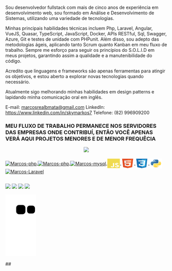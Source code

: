 Sou desenvolvedor fullstack com mais de cinco anos de experiência em desenvolvimento web, sou formado em Análise e Desenvolvimento de Sistemas, utilizando uma variedade de tecnologias.

Minhas principais habilidades técnicas incluem Php, Laravel, Angular, VueJS, Quasar, TypeScript, JavaScript, Docker, APIs RESTful, Sql, Swagger, Azure, Git e testes de unidade com PHPunit. Além disso, sou adepto das metodologias ágeis, aplicando tanto Scrum quanto Kanban em meu fluxo de trabalho. Sempre me esforço para seguir os princípios do S.O.L.I.D em meus projetos, garantindo assim a qualidade e a manutenibilidade do código.

Acredito que linguagens e frameworks são apenas ferramentas para atingir os objetivos, e estou aberto a explorar novas tecnologias quando necessário.

Atualmente sigo melhorando minhas habilidades em design patterns e lapidando minha comunicação oral em inglês.

E-mail: marcosrealbmata@gmail.com 
LinkedIn: https://www.linkedin.com/in/skymarkos7
Telefone: (82) 996909200

### MEU FLUXO DE TRABALHO PERMANECE NOS SERVIDORES DAS EMPRESAS ONDE CONTRIBUÍ, ENTÃO VOCÊ APENAS VERÁ AQUI PROJETOS MENORES E DE MENOR FREQUÊCIA 

<div align="center">
  <a href="https://github.com/skymarkos7">
  
  <img height="180em" src="https://github-readme-stats.vercel.app/api/top-langs/?username=skymarkos7&layout=compact&langs_count=7&theme=dracula"/>
</div>

<div style="display: inline_block"><br> 
  <img align="center" alt="Marcos-php" height="30" width="40" src="https://cdn.jsdelivr.net/gh/devicons/devicon/icons/php/php-original.svg">
  <img align="center" alt="Marcos-php" height="30" width="40" src="https://www.positivethinking.tech/wp-content/uploads/2021/01/Logo-Vuejs.png">
  <img align="center" alt="Marcos-mysql" height="30" width="40" src="https://cdn.jsdelivr.net/gh/devicons/devicon/icons/mysql/mysql-original.svg">
   <img align="center" alt="Marcos-Js" height="30" width="40" src="https://raw.githubusercontent.com/devicons/devicon/master/icons/javascript/javascript-plain.svg">
  <img align="center" alt="Marcos-HTML" height="30" width="40" src="https://raw.githubusercontent.com/devicons/devicon/master/icons/html5/html5-original.svg">
  <img align="center" alt="Marcos-CSS" height="30" width="40" src="https://raw.githubusercontent.com/devicons/devicon/master/icons/css3/css3-original.svg">
  <img align="center" alt="Marcos-Python" height="30" width="40" src="https://raw.githubusercontent.com/devicons/devicon/master/icons/python/python-original.svg">
  <img align="center" alt="Marcos-Laravel" height="30" width="40" src="https://cdn.jsdelivr.net/gh/devicons/devicon@latest/icons/laravel/laravel-original.svg">
          
  
</div>
  
  ##
 
<div> 
  <a href="https://www.youtube.com/channel/UCNXCfFSX4UwJnl5UMWIyMyw" target="_blank"><img src="https://img.shields.io/badge/YouTube-FF0000?style=for-the-badge&logo=youtube&logoColor=white" target="_blank"></a>
  <a href="https://www.instagram.com/skymarkos/" target="_blank"><img src="https://img.shields.io/badge/-Instagram-%23E4405F?style=for-the-badge&logo=instagram&logoColor=white" target="_blank"></a>
  <a href = "mailto:marcosrealbmata@gmail.com"><img src="https://img.shields.io/badge/-Gmail-%23333?style=for-the-badge&logo=gmail&logoColor=white" target="_blank"></a>
  <a href="https://www.linkedin.com/in/skymarkos7" target="_blank"><img src="https://img.shields.io/badge/-LinkedIn-%230077B5?style=for-the-badge&logo=linkedin&logoColor=white" target="_blank"></a> 
 
  ![Snake animation](https://github.com/skymarkos7/skymarkos7/blob/output/github-contribution-grid-snake.svg)
 
</div>
##
